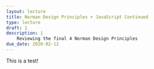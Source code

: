 ```yaml
---
layout: lecture
title: Norman Design Principles + JavaScript Continued
type: lecture
draft: 1
description: |
    Reviewing the final 4 Norman Design Principles
due_date: 2020-02-12
---
```


This is a test!